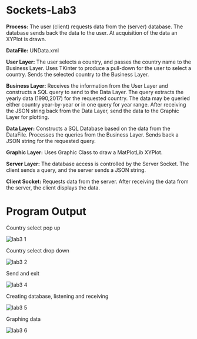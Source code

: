 # Sockets-Lab3

**Process:** 
The user (client) requests data from the (server) database.  The database sends back the data to the user.  At acquisition of the data an XYPlot is drawn.

**DataFile:**
UNData.xml

**User Layer:**
The user selects a country, and passes the country name to the Business Layer.  Uses TKinter to produce a pull-down for the user to select a country. Sends the selected country to the Business Layer.

**Business Layer:**
Receives the information from the User Layer and constructs a SQL query to send to the Data Layer.  The query extracts the yearly data (1990,2017) for the requested country.  The data may be queried either country year-by-year or in one query for year range.  After receiving the JSON string back from the Data Layer, send the data to the Graphic Layer for plotting.

**Data Layer:**
Constructs a SQL Database based on the data from the DataFile.  Processes the queries from the Business Layer.   Sends back a JSON string for the requested query.  

**Graphic Layer:**
Uses Graphic Class to draw a MatPlotLib XYPlot.

**Server Layer:**
The database access is controlled by the Server Socket.  The client sends a query, and the server sends a JSON string.

**Client Socket:**
Requests data from the server.  After receiving the data from the server, the client displays the data.

# Program Output

Country select pop up

![lab3 1](https://user-images.githubusercontent.com/121079918/210211828-4effba79-6221-438b-a322-7fa51897918b.png)

Country select drop down


![lab3 2](https://user-images.githubusercontent.com/121079918/210211835-f53fbb6b-befe-4a4a-b353-a26370b8c94f.png)


Send and exit


![lab3 4](https://user-images.githubusercontent.com/121079918/210211832-74a2855f-4e2c-4511-848f-954c221e8a28.png)

Creating database, listening and receiving

![lab3 5](https://user-images.githubusercontent.com/121079918/210211830-66caf12c-ab19-47aa-86ee-96e7f567a373.png)

Graphing data 

![lab3 6](https://user-images.githubusercontent.com/121079918/210211831-7ceb923e-94bf-40c2-be7a-1faab9280c4b.png)


